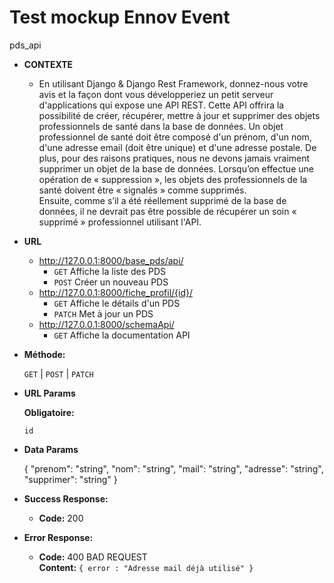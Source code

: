 # Test mockup Ennov Event
pds_api

* **CONTEXTE**
  * En utilisant Django & Django Rest Framework, donnez-nous votre avis et la façon dont vous développeriez un petit serveur d'applications qui expose une API REST. Cette API offrira la possibilité de créer, récupérer, mettre à jour et supprimer des objets professionnels de santé dans la base de données. Un objet professionnel de santé doit être composé d'un prénom, d'un nom, d'une adresse email (doit être unique) et d'une adresse postale.
De plus, pour des raisons pratiques, nous ne devons jamais vraiment supprimer un objet de la base de données. Lorsqu’on effectue une opération de « suppression », les objets des professionnels de la santé doivent être « signalés » comme supprimés. <br />
Ensuite, comme s’il a été réellement supprimé de la base de données, il ne devrait pas être possible de récupérer un soin « supprimé » professionnel utilisant l'API.


* **URL**
  * http://127.0.0.1:8000/base_pds/api/
    * `GET` Affiche la liste des PDS
    * `POST` Créer un nouveau PDS
  * http://127.0.0.1:8000/fiche_profil/{id}/
    * `GET` Affiche le détails d'un PDS
    * `PATCH` Met à jour un PDS
  * http://127.0.0.1:8000/schemaApi/
    * `GET` Affiche la documentation API

* **Méthode:**

  `GET` | `POST` | `PATCH`
  
*  **URL Params**

   **Obligatoire:**
 
   `id`

* **Data Params**

  {
  "prenom": "string",
  "nom": "string",
  "mail": "string",
  "adresse": "string",
  "supprimer": "string"
}

* **Success Response:**
  
  * **Code:** 200
 
* **Error Response:**


  * **Code:** 400 BAD REQUEST <br />
    **Content:** `{ error : "Adresse mail déjà utilisé" }`
